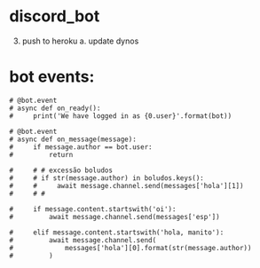 # discord_bot
3. push to heroku
    a. update dynos

# bot events:
    # @bot.event
    # async def on_ready():
    #     print('We have logged in as {0.user}'.format(bot))

    # @bot.event
    # async def on_message(message):
    #     if message.author == bot.user:
    #         return

    #     # # excessão boludos
    #     # if str(message.author) in boludos.keys():
    #     #     await message.channel.send(messages['hola'][1])
    #     # #

    #     if message.content.startswith('oi'):
    #         await message.channel.send(messages['esp'])

    #     elif message.content.startswith('hola, manito'):
    #         await message.channel.send(
    #             messages['hola'][0].format(str(message.author))
    #         )